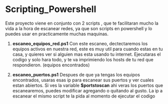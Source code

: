 # **Scripting_Powershell**
Este proyecto viene en conjunto con 2 scripts , que te facilitaran mucho la vida a la hora de escanear redes, ya que son scripts en powershell y lo puedes usar en practicamente muchas maquinas.
1. **escaneo_equipos_red.ps1**
Con este escaneo, dectectaremos los equipos activos en nuestra red, este es muy util para cuando estas en tu casa, y quieres ver si alguien mas esta usando tu internet.
Ejecutaras el codigo y solo hara todo, y te va imprimiendo los hosts de tu red que respondieron. (equipos encontrados)


2. **escaneo_puertos.ps1**
Despues de que ya tengas los equipos encontrados, usaras esas ip para escanear sus puertos y ver cuales estan abiertos. Si ves la variable **$portstoscan** ahi veras los puertos que escanearemos, puedes modificar agregando o quitando al gusto. La ip a escanear el mismo script te la pida al momento de ejecutar el codigo

